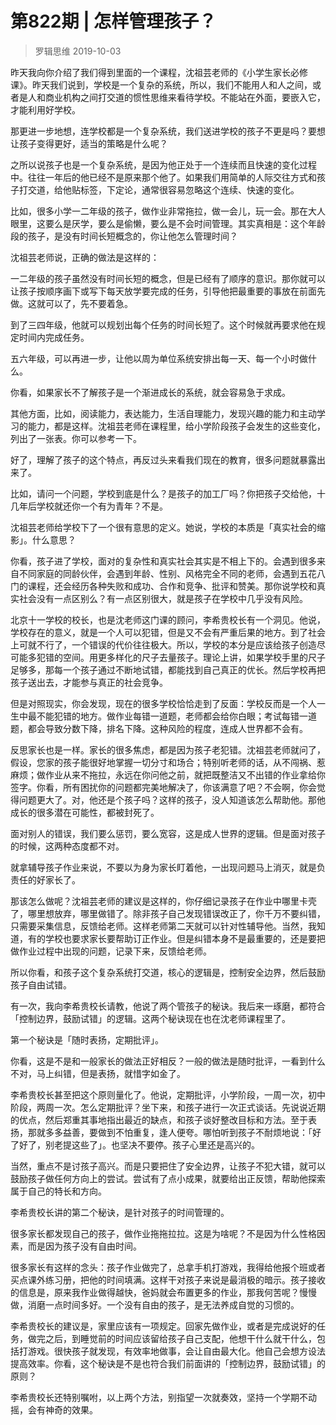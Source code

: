 # 第822期 | 怎样管理孩子？
> 罗辑思维
2019-10-03

昨天我向你介绍了我们得到里面的一个课程，沈祖芸老师的《小学生家长必修课》。昨天我们说到，学校是一个复杂的系统，所以，我们不能用人和人之间，或者是人和商业机构之间打交道的惯性思维来看待学校。不能站在外面，要嵌入它，才能利用好学校。

那更进一步地想，连学校都是一个复杂系统，我们送进学校的孩子不更是吗？要想让孩子变得更好，适当的策略是什么呢？

之所以说孩子也是一个复杂系统，是因为他正处于一个连续而且快速的变化过程中。往往一年后的他已经不是原来那个他了。如果我们用简单的人际交往方式和孩子打交道，给他贴标签，下定论，通常很容易忽略这个连续、快速的变化。

比如，很多小学一二年级的孩子，做作业非常拖拉，做一会儿，玩一会。那在大人眼里，这要么是厌学，要么是偷懒，要么是不会时间管理。其实真相是：这个年龄段的孩子，是没有时间长短概念的，你让他怎么管理时间？

沈祖芸老师说，正确的做法是这样的：

一二年级的孩子虽然没有时间长短的概念，但是已经有了顺序的意识。那你就可以让孩子按顺序画下或写下每天放学要完成的任务，引导他把最重要的事放在前面先做。这就可以了，先不要着急。

到了三四年级，他就可以规划出每个任务的时间长短了。这个时候就再要求他在规定时间内完成任务。

五六年级，可以再进一步，让他以周为单位系统安排出每一天、每一个小时做什么。

你看，如果家长不了解孩子是一个渐进成长的系统，就会容易急于求成。

其他方面，比如，阅读能力，表达能力，生活自理能力，发现兴趣的能力和主动学习的能力，都是这样。沈祖芸老师在课程里，给小学阶段孩子会发生的这些变化，列出了一张表。你可以参考一下。

好了，理解了孩子的这个特点，再反过头来看我们现在的教育，很多问题就暴露出来了。

比如，请问一个问题，学校到底是什么？是孩子的加工厂吗？你把孩子交给他，十几年后学校就还你一个有为青年？不是。

沈祖芸老师给学校下了一个很有意思的定义。她说，学校的本质是「真实社会的缩影」。什么意思？

你看，孩子进了学校，面对的复杂性和真实社会其实是不相上下的。会遇到很多来自不同家庭的同龄伙伴，会遇到年龄、性别、风格完全不同的老师，会遇到五花八门的课程，还会经历各种失败和成功、合作和竞争、批评和赞美。那你说学校和真实社会没有一点区别么？有一点区别很大，就是孩子在学校中几乎没有风险。

北京十一学校的校长，也是沈老师这门课的顾问，李希贵校长有一个洞见。他说，学校存在的意义，就是一个人可以犯错，但是又不会有严重后果的地方。到了社会上可就不行了，一个错误的代价往往极大。所以，学校的本分是应该给孩子创造尽可能多犯错的空间。用更多样化的尺子去量孩子。理论上讲，如果学校手里的尺子足够多，那每一个孩子通过不断地试错，都能找到自己真正的优长。然后学校再把孩子送出去，才能参与真正的社会竞争。

但是对照现实，你会发现，现在的很多学校恰恰走到了反面：学校反而是一个人一生中最不能犯错的地方。做作业每错一道题，老师都会给你白眼；考试每错一道题，都会导致分数下降，排名下降。这种风险的程度，连成人世界都不会有。

反思家长也是一样。家长的很多焦虑，都是因为孩子老犯错。沈祖芸老师就问了，假设，您家的孩子能很好地掌握一切分寸和场合；特别听老师的话，从不闯祸、惹麻烦；做作业从来不拖拉，永远在你问他之前，就把既整洁又不出错的作业拿给你签字。你看，所有困扰你的问题都完美地解决了，你该满意了吧？不会啊，你会觉得问题更大了。对，他还是个孩子吗？这样的孩子，没人知道该怎么帮助他。那他成长的很多潜在可能性，都被封死了。

面对别人的错误，我们要么惩罚，要么宽容，这是成人世界的逻辑。但是面对孩子的时候，这两种态度都不对。

就拿辅导孩子作业来说，不要以为身为家长盯着他，一出现问题马上消灭，就是负责任的好家长了。

那该怎么做呢？沈祖芸老师的建议是这样的，你仔细记录孩子在作业中哪里卡壳了，哪里想放弃，哪里做错了。除非孩子自己发现错误改正了，你千万不要纠错，只需要采集信息，反馈给老师。这样老师第二天就可以针对性辅导他。当然，我知道，有的学校也要求家长要帮助订正作业。但是纠错本身不是最重要的，还是要把做作业过程中出现的问题，记录下来，反馈给老师。

所以你看，和孩子这个复杂系统打交道，核心的逻辑是，控制安全边界，然后鼓励孩子自由试错。

有一次，我向李希贵校长请教，他说了两个管孩子的秘诀。我后来一琢磨，都符合「控制边界，鼓励试错」的逻辑。这两个秘诀现在也在沈老师课程里了。

第一个秘诀是「随时表扬，定期批评」。

你看，这是不是和一般家长的做法正好相反？一般的做法是随时批评，一看到什么不对，马上纠错，但是表扬，就惜字如金了。

李希贵校长甚至把这个原则量化了。他说，定期批评，小学阶段，一周一次，初中阶段，两周一次。怎么定期批评？坐下来，和孩子进行一次正式谈话。先说说近期的优点，然后郑重其事地指出最近的缺点，和孩子谈好整改目标和方法。至于表扬，那就多多益善，要做到不怕重复，逢人便夸。哪怕听到孩子不耐烦地说：「好了好了，别老提这些了」。也坚决不要停。孩子心里还是高兴的。

当然，重点不是讨孩子高兴。而是只要把住了安全边界，让孩子不犯大错，就可以鼓励孩子做任何方向上的尝试。尝试有了点小成果，就要给出正反馈，帮助他探索属于自己的特长和方向。

李希贵校长讲的第二个秘诀，是针对孩子的时间管理的。

很多家长都发现自己的孩子，做作业拖拖拉拉。这是为啥呢？不是因为什么性格因素，而是因为孩子没有自由时间。

很多家长有这样的念头：孩子作业做完了，总拿手机打游戏，我得给他报个班或者买点课外练习册，把他的时间填满。这样干对孩子来说是最消极的暗示。孩子接收的信息是，原来我作业做得越快，爸妈就会布置更多的作业，那我何苦呢？慢慢做，消磨一点时间多好。一个没有自由的孩子，是无法养成自觉的习惯的。

李希贵校长的建议是，家里应该有一项规定。回家先做作业，或者是完成说好的任务，做完之后，到睡觉前的时间应该留给孩子自己支配，他想干什么就干什么，包括打游戏。很快孩子就发现，有效率地做事，会让自由最大化。他自己会想方设法提高效率。你看，这个秘诀是不是也符合我们前面讲的「控制边界，鼓励试错」的原则？

李希贵校长还特别嘱咐，以上两个方法，别指望一次就奏效，坚持一个学期不动摇，会有神奇的效果。
